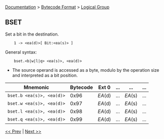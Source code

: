 [Documentation](../../README.md) > [Bytecode Format](../README.md) > [Logical Group](../InstructionsLogical.md)

## BSET

Set a bit in the destination.

        1 -> <ea(d)>[ Bit:<ea(s)> ]

General syntax:

        bset.<b|w|l|q> <ea(s)>, <ea(d)>

* The source operand is accessed as a byte, modulo by the operation size and interpreted as a bit position.

| Mnemonic | Bytecode | Ext 0 | ... | ... | ... |
| - | - | - | - | - | - |
| `bset.b <ea(s)>, <ea(d)>` | 0x96 | *EA*(d) | ... | *EA*(s) | ... |
| `bset.w <ea(s)>, <ea(d)>` | 0x97 | *EA*(d) | ... | *EA*(s) | ... |
| `bset.l <ea(s)>, <ea(d)>` | 0x98 | *EA*(d) | ... | *EA*(s) | ... |
| `bset.q <ea(s)>, <ea(d)>` | 0x99 | *EA*(d) | ... | *EA*(s) | ... |

[<< Prev](./l_09.md) | [Next >>](./l_11.md)
